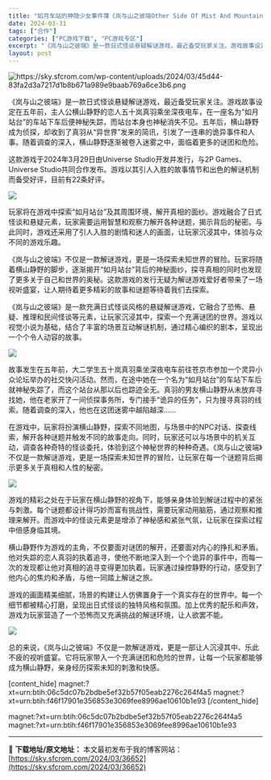```yaml
---
title: "如月车站的神隐少女事件簿《岚与山之彼端Other Side Of Mist And Mountain》PC中文 917M"
date: 2024-03-31
tags: ["合作"]
categories: ["PC游戏下载", "PC游戏专区"]
excerpt: "《岚与山之彼端》是一款日式怪谈悬疑解谜游戏，最近备受玩家关注。游戏故事设定在五年前，主人公横山静野的恋人五十岚真羽乘坐深夜电车，在一座名为“如月站台”的车站下车后便神秘失踪，而站台本身也神秘消失不见。五年后，横山静野成为侦探，却收到了真羽从“异世界”发来的简讯，引发了一连串的诡异事件和人事。随着调查&hellip;"
layout: post
---
```


<img class="transparent aligncenter" src="https://sky.sfcrom.com/wp-content/uploads/2024/03/45d44-83fa2d3a7217d1b8b671a989e9baab769a6ce3b6.png" alt="https://sky.sfcrom.com/wp-content/uploads/2024/03/45d44-83fa2d3a7217d1b8b671a989e9baab769a6ce3b6.png" />

《岚与山之彼端》是一款日式怪谈悬疑解谜游戏，最近备受玩家关注。游戏故事设定在五年前，主人公横山静野的恋人五十岚真羽乘坐深夜电车，在一座名为“如月站台”的车站下车后便神秘失踪，而站台本身也神秘消失不见。五年后，横山静野成为侦探，却收到了真羽从“异世界”发来的简讯，引发了一连串的诡异事件和人事。随着调查的深入，横山静野逐渐被卷入迷雾之中，面临着更多的谜团和危险。

这款游戏于2024年3月29日由Universe Studio开发并发行，与2P Games、Universe Studio共同合作发布。游戏以其引人入胜的故事情节和出色的解谜机制而备受好评，目前有22条好评。

<img src="https://sky.sfcrom.com/wp-content/uploads/2024/03/20240331101449-6b251.jpeg" />

玩家将在游戏中探索“如月站台”及其周围环境，解开真相的面纱。游戏融合了日式怪谈和悬疑元素，玩家需要运用智慧和观察力解开各种谜题，揭示背后的秘密。与此同时，游戏还采用了引人入胜的剧情和迷人的画面，让玩家沉浸其中，体验与众不同的游戏乐趣。

《岚与山之彼端》不仅是一款解谜游戏，更是一场探索未知世界的冒险。玩家将随着横山静野的脚步，逐渐揭开“如月站台”背后的神秘面纱，探寻真相的同时也发现了更多关于自己和世界的奥秘。这款游戏的发行无疑为解谜游戏爱好者带来了一场视听盛宴，让人期待着更多精彩的故事和谜题等待着我们去探索。

《岚与山之彼端》是一款充满日式怪谈风格的悬疑解谜游戏，它融合了恐怖、悬疑、推理和民间怪谈等元素，让玩家沉浸其中，探索一个充满谜团的世界。游戏以视觉小说为基础，结合了丰富的场景互动解谜机制，通过精心编织的剧本，呈现出一个个令人动容的故事。

<img src="https://sky.sfcrom.com/wp-content/uploads/2024/03/20240331101450-59f5b.jpeg" />

故事发生在五年前，大二学生五十岚真羽乘坐深夜电车前往苍京市参加一个灵异小众论坛举办的社交快闪活动。然而，在途中她在一个名为“如月站台”的车站下车后就神秘失踪了，而这个站台从那以后也踪迹全无。真羽的男友横山静野从未放弃寻找她，他在老家开了一间侦探事务所，专门接手“诡异的任务”，只为搜寻真羽的线索。随着调查的深入，他也在这团迷雾中越陷越深……

在游戏中，玩家将扮演横山静野，探索不同地图，与场景中的NPC对话、探查线索，解开各种谜题并触发不同的故事走向。同时，玩家还可以与场景中的机关互动，调查各种奇特的怪谈委托，体验到这个神秘世界的种种奇遇。《岚与山之彼端》不仅是一款解谜游戏，更是一场探索未知世界的冒险，让玩家在每一个谜题背后揭示更多关于真相和人性的秘密。

<img src="https://sky.sfcrom.com/wp-content/uploads/2024/03/20240331101453-20f30.jpeg" />

游戏的精彩之处在于玩家在横山静野的视角下，能够亲身体验到解谜过程中的紧张与刺激。每个谜题都设计得巧妙而富有挑战性，需要玩家动用脑筋，通过观察和推理来解开。而游戏中的怪谈元素更是增添了神秘感和紧张气氛，让玩家在探索过程中倍感身临其境。

横山静野作为游戏的主角，不仅要面对谜团的解开，还要面对内心的挣扎和矛盾。他对失踪的恋人真羽的执着追寻，使他不断地深入到一个个诡异的事件中，而每一次的发现都让他对真相的追寻变得更加执着。玩家通过操控静野的行动，感受到了他内心的焦灼和矛盾，与他一同踏上解谜之旅。

游戏的画面精美细腻，场景的构建让人仿佛置身于一个真实存在的世界中。每一个细节都被精心打磨，呈现出日式怪谈的独特风格和氛围。加上优秀的配乐和声效，游戏为玩家营造了一个恐怖而又充满挑战的解谜环境，让人欲罢不能。

<img class="undefined" src="https://sky.sfcrom.com/wp-content/uploads/2024/03/48e66-3193416b916d3826636aae7352c4856a3db0578e.jpg" />

总的来说，《岚与山之彼端》不仅是一款解谜游戏，更是一部让人沉浸其中、乐此不疲的视听盛宴。它将玩家带入一个充满谜团和危险的世界，让每一个玩家都能够成为横山静野，亲身经历探索未知的刺激和快感。

[content_hide]
magnet:?xt=urn:btih:06c5dc07b2bdbe5ef32b57f05eab2276c264f4a5
magnet:?xt=urn:btih:f46f17901e356853e3069fee8996ae10610b1e93
[/content_hide]

<!--wechatfans start-->
magnet:?xt=urn:btih:06c5dc07b2bdbe5ef32b57f05eab2276c264f4a5
magnet:?xt=urn:btih:f46f17901e356853e3069fee8996ae10610b1e93
<!--wechatfans end-->

---
📖 **下载地址/原文地址：** 本文最初发布于我的博客网站：[https://sky.sfcrom.com/2024/03/36652](https://sky.sfcrom.com/2024/03/36652)
